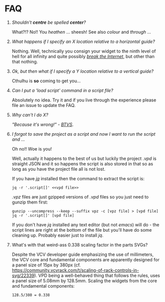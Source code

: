 # FAQ

1. _Shouldn't **centre** be spelled **center**?_

   What?!? No!! You _heathen_ ... sheesh! See also _colour_ and _through_ ... 


2. _What happens if I specify an X location relative to a horizontal guide?_

   Nothing. Well, technically you consign your widget to the ninth level of hell for all infinity and quite possibly 
   [_break the Internet_](https://www.youtube.com/watch?v=v2FMqtC1x9Y), but other than that nothing.


3. _Ok, but then what if I specify a Y location relative to a vertical guide?_

   Cthulhu is **so** coming to get you...


4. _Can I put a 'load script' command in a script file?_

   Absolutely no idea. Try it and if you live through the experience please file an issue to update the FAQ.


5. _Why can't I do X?_

   _"Because it's wrong!"_ - [_BTVS_](https://youtu.be/QrluNqSjoHg?si=z_XZRsL5lh8OuUj7&t=29).


6. _I forgot to save the project as a script and now I want to run the script and ..._

   Oh no!! Woe is you! 

   Well, actually it happens to the best of us but luckily the project _.vpd_ is straight JSON and it so happens
   the script is also stored in that so as long as you have the project file all is not lost.

   If you have [_jq_](https://github.com/jqlang/jq) installed then the command to extract the script is:
   ```
   jq -r '.script[]' <<vpd file>>
   ```

   _.vpz_ files are just gzipped versions of _.vpd_ files so you just need to gunzip them first:
   ```
   gunzip --uncompress --keep --suffix vpz -c [vpz file] > [vpd file]
   jq -r '.script[]' [vpd file]
   ```
   
   If you don't have _jq_ installed any text editor (but not _emacs_) will do - the script lines are right at the 
   bottom of the file but you'll have do some cleaning up. Probably easier just to install _jq_.

7. What's with that weird-ass 0.338 scaling factor in the parts SVGs?

   Despite the VCV developer guide emphasizing the use of millimeters, the VCV core and fundamental components are apparently designed 
   for a panel size of 15px by 380px (cf. https://community.vcvrack.com/t/scaling-of-rack-controls-in-svg/22339). VPD
   being a well-behaved thing that follows the rules, uses a panel size of 5.08mm by 128.5mm. Scaling the widgets from
   the core and fundamental components:
   ```
   128.5/380 = 0.338
   ```


